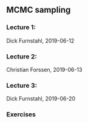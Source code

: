 ## MCMC sampling

### Lecture 1: 
Dick Furnstahl, 2019-06-12

### Lecture 2: 
Christian Forssen, 2019-06-13

### Lecture 3: 
Dick Furnstahl, 2019-06-20

### Exercises
